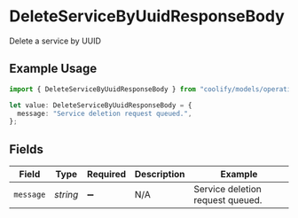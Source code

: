 # DeleteServiceByUuidResponseBody

Delete a service by UUID

## Example Usage

```typescript
import { DeleteServiceByUuidResponseBody } from "coolify/models/operations";

let value: DeleteServiceByUuidResponseBody = {
  message: "Service deletion request queued.",
};
```

## Fields

| Field                            | Type                             | Required                         | Description                      | Example                          |
| -------------------------------- | -------------------------------- | -------------------------------- | -------------------------------- | -------------------------------- |
| `message`                        | *string*                         | :heavy_minus_sign:               | N/A                              | Service deletion request queued. |